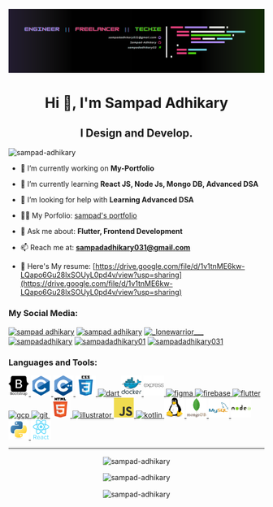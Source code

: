 ![logo](https://github.com/Sampad-Adhikary/Sampad-Adhikary/blob/main/Sampad%20Adhikary.png)
<h1 align="center">Hi 👋, I'm Sampad Adhikary</h1>
<h2 align="center">I Design and Develop.</h2>

<p align="left"> <img src="https://komarev.com/ghpvc/?username=sampad-adhikary&label=Profile%20views&color=0e75b6&style=flat" alt="sampad-adhikary" /> </p>

- 🔭 I’m currently working on **My-Portfolio**

- 🌱 I’m currently learning **React JS, Node Js, Mongo DB, Advanced DSA**

- 🤝 I’m looking for help with **Learning Advanced DSA**

- 👨‍💻 My Porfolio: [sampad's portfolio](https://sampadadhikary.cyclic.app/)

- 💬 Ask me about: **Flutter, Frontend Development**

- 📫 Reach me at: **sampadadhikary031@gmail.com**

- 📄 Here's My resume: [https://drive.google.com/file/d/1v1tnME6kw-LQapo6Gu28lxSOUyL0pd4v/view?usp=sharing](https://drive.google.com/file/d/1v1tnME6kw-LQapo6Gu28lxSOUyL0pd4v/view?usp=sharing)

<h3 align="left">My Social Media:</h3>
<p align="left">
<a href="https://linkedin.com/in/sampad adhikary" target="blank"><img align="center" src="https://raw.githubusercontent.com/rahuldkjain/github-profile-readme-generator/master/src/images/icons/Social/linked-in-alt.svg" alt="sampad adhikary" height="30" width="40" /></a>
<a href="https://fb.com/sampad adhikary" target="blank"><img align="center" src="https://raw.githubusercontent.com/rahuldkjain/github-profile-readme-generator/master/src/images/icons/Social/facebook.svg" alt="sampad adhikary" height="30" width="40" /></a>
<a href="https://instagram.com/_lonewarrior___" target="blank"><img align="center" src="https://raw.githubusercontent.com/rahuldkjain/github-profile-readme-generator/master/src/images/icons/Social/instagram.svg" alt="_lonewarrior___" height="30" width="40" /></a>
<a href="https://www.codechef.com/users/sampadadhikary" target="blank"><img align="center" src="https://cdn.jsdelivr.net/npm/simple-icons@3.1.0/icons/codechef.svg" alt="sampadadhikary" height="30" width="40" /></a>
<a href="https://www.hackerrank.com/sampadadhikary01" target="blank"><img align="center" src="https://raw.githubusercontent.com/rahuldkjain/github-profile-readme-generator/master/src/images/icons/Social/hackerrank.svg" alt="sampadadhikary01" height="30" width="40" /></a>
<a href="https://www.leetcode.com/sampadadhikary031" target="blank"><img align="center" src="https://raw.githubusercontent.com/rahuldkjain/github-profile-readme-generator/master/src/images/icons/Social/leet-code.svg" alt="sampadadhikary031" height="30" width="40" /></a>
</p>

<h3 align="left">Languages and Tools:</h3>
<p align="left"> <a href="https://getbootstrap.com" target="_blank" rel="noreferrer"> <img src="https://raw.githubusercontent.com/devicons/devicon/master/icons/bootstrap/bootstrap-plain-wordmark.svg" alt="bootstrap" width="40" height="40"/> </a> <a href="https://www.cprogramming.com/" target="_blank" rel="noreferrer"> <img src="https://raw.githubusercontent.com/devicons/devicon/master/icons/c/c-original.svg" alt="c" width="40" height="40"/> </a> <a href="https://www.w3schools.com/cpp/" target="_blank" rel="noreferrer"> <img src="https://raw.githubusercontent.com/devicons/devicon/master/icons/cplusplus/cplusplus-original.svg" alt="cplusplus" width="40" height="40"/> </a> <a href="https://www.w3schools.com/css/" target="_blank" rel="noreferrer"> <img src="https://raw.githubusercontent.com/devicons/devicon/master/icons/css3/css3-original-wordmark.svg" alt="css3" width="40" height="40"/> </a> <a href="https://dart.dev" target="_blank" rel="noreferrer"> <img src="https://www.vectorlogo.zone/logos/dartlang/dartlang-icon.svg" alt="dart" width="40" height="40"/> </a> <a href="https://www.docker.com/" target="_blank" rel="noreferrer"> <img src="https://raw.githubusercontent.com/devicons/devicon/master/icons/docker/docker-original-wordmark.svg" alt="docker" width="40" height="40"/> </a> <a href="https://expressjs.com" target="_blank" rel="noreferrer"> <img src="https://raw.githubusercontent.com/devicons/devicon/master/icons/express/express-original-wordmark.svg" alt="express" width="40" height="40"/> </a> <a href="https://www.figma.com/" target="_blank" rel="noreferrer"> <img src="https://www.vectorlogo.zone/logos/figma/figma-icon.svg" alt="figma" width="40" height="40"/> </a> <a href="https://firebase.google.com/" target="_blank" rel="noreferrer"> <img src="https://www.vectorlogo.zone/logos/firebase/firebase-icon.svg" alt="firebase" width="40" height="40"/> </a> <a href="https://flutter.dev" target="_blank" rel="noreferrer"> <img src="https://www.vectorlogo.zone/logos/flutterio/flutterio-icon.svg" alt="flutter" width="40" height="40"/> </a> <a href="https://cloud.google.com" target="_blank" rel="noreferrer"> <img src="https://www.vectorlogo.zone/logos/google_cloud/google_cloud-icon.svg" alt="gcp" width="40" height="40"/> </a> <a href="https://git-scm.com/" target="_blank" rel="noreferrer"> <img src="https://www.vectorlogo.zone/logos/git-scm/git-scm-icon.svg" alt="git" width="40" height="40"/> </a> <a href="https://www.w3.org/html/" target="_blank" rel="noreferrer"> <img src="https://raw.githubusercontent.com/devicons/devicon/master/icons/html5/html5-original-wordmark.svg" alt="html5" width="40" height="40"/> </a> <a href="https://www.adobe.com/in/products/illustrator.html" target="_blank" rel="noreferrer"> <img src="https://www.vectorlogo.zone/logos/adobe_illustrator/adobe_illustrator-icon.svg" alt="illustrator" width="40" height="40"/> </a> <a href="https://developer.mozilla.org/en-US/docs/Web/JavaScript" target="_blank" rel="noreferrer"> <img src="https://raw.githubusercontent.com/devicons/devicon/master/icons/javascript/javascript-original.svg" alt="javascript" width="40" height="40"/> </a> <a href="https://kotlinlang.org" target="_blank" rel="noreferrer"> <img src="https://www.vectorlogo.zone/logos/kotlinlang/kotlinlang-icon.svg" alt="kotlin" width="40" height="40"/> </a> <a href="https://www.linux.org/" target="_blank" rel="noreferrer"> <img src="https://raw.githubusercontent.com/devicons/devicon/master/icons/linux/linux-original.svg" alt="linux" width="40" height="40"/> </a> <a href="https://www.mongodb.com/" target="_blank" rel="noreferrer"> <img src="https://raw.githubusercontent.com/devicons/devicon/master/icons/mongodb/mongodb-original-wordmark.svg" alt="mongodb" width="40" height="40"/> </a> <a href="https://www.mysql.com/" target="_blank" rel="noreferrer"> <img src="https://raw.githubusercontent.com/devicons/devicon/master/icons/mysql/mysql-original-wordmark.svg" alt="mysql" width="40" height="40"/> </a> <a href="https://nodejs.org" target="_blank" rel="noreferrer"> <img src="https://raw.githubusercontent.com/devicons/devicon/master/icons/nodejs/nodejs-original-wordmark.svg" alt="nodejs" width="40" height="40"/> </a> <a href="https://www.python.org" target="_blank" rel="noreferrer"> <img src="https://raw.githubusercontent.com/devicons/devicon/master/icons/python/python-original.svg" alt="python" width="40" height="40"/> </a> <a href="https://reactjs.org/" target="_blank" rel="noreferrer"> <img src="https://raw.githubusercontent.com/devicons/devicon/master/icons/react/react-original-wordmark.svg" alt="react" width="40" height="40"/> </a> </p>
<hr>
<p align = "center"><img align="center" src="https://github-readme-stats-sigma-five.vercel.app/api/top-langs?username=sampad-adhikary&show_icons=true&locale=en&layout=compact&theme=gruvbox" alt="sampad-adhikary" /></p>

<p align = "center"><img align="center" src="https://github-readme-stats-sigma-five.vercel.app/api?username=sampad-adhikary&show_icons=true&locale=en&theme=gruvbox" alt="sampad-adhikary" /></p>

<p align = "center"><img align="center" src="https://github-readme-streak-stats.herokuapp.com/?user=sampad-adhikary&theme=gruvbox" alt="sampad-adhikary" /></p>
